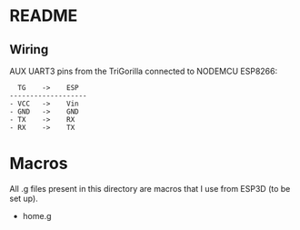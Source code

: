 # README

## Wiring

AUX UART3 pins from the TriGorilla connected to NODEMCU ESP8266:

```
  TG    ->    ESP
-------------------
- VCC   ->    Vin
- GND   ->    GND
- TX    ->    RX
- RX    ->    TX

```

# Macros

All .g files present in this directory are macros that I use from ESP3D (to be set up).

- home.g
